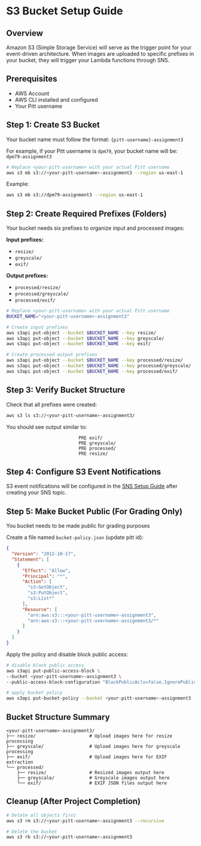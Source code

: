 # S3 Bucket Setup Guide

## Overview

Amazon S3 (Simple Storage Service) will serve as the trigger point for your event-driven architecture. When images are uploaded to specific prefixes in your bucket, they will trigger your Lambda functions through SNS.

## Prerequisites

- AWS Account
- AWS CLI installed and configured
- Your Pitt username

## Step 1: Create S3 Bucket

Your bucket name must follow the format: `{pitt-username}-assignment3`

For example, if your Pitt username is `dpm79`, your bucket name will be: `dpm79-assignment3`

```bash
# Replace <your-pitt-username> with your actual Pitt username
aws s3 mb s3://<your-pitt-username>-assignment3 --region us-east-1
```

Example:
```bash
aws s3 mb s3://dpm79-assignment3 --region us-east-1
```

## Step 2: Create Required Prefixes (Folders)

Your bucket needs six prefixes to organize input and processed images:

**Input prefixes:**
- `resize/`
- `greyscale/`
- `exif/`

**Output prefixes:**
- `processed/resize/`
- `processed/greyscale/`
- `processed/exif/`

```bash
# Replace <your-pitt-username> with your actual Pitt username
BUCKET_NAME="<your-pitt-username>-assignment3"

# Create input prefixes
aws s3api put-object --bucket $BUCKET_NAME --key resize/
aws s3api put-object --bucket $BUCKET_NAME --key greyscale/
aws s3api put-object --bucket $BUCKET_NAME --key exif/

# Create processed output prefixes
aws s3api put-object --bucket $BUCKET_NAME --key processed/resize/
aws s3api put-object --bucket $BUCKET_NAME --key processed/greyscale/
aws s3api put-object --bucket $BUCKET_NAME --key processed/exif/
```

## Step 3: Verify Bucket Structure

Check that all prefixes were created:

```bash
aws s3 ls s3://<your-pitt-username>-assignment3/
```

You should see output similar to:
```
                           PRE exif/
                           PRE greyscale/
                           PRE processed/
                           PRE resize/
```

## Step 4: Configure S3 Event Notifications

S3 event notifications will be configured in the [SNS Setup Guide](./sns-setup.md) after creating your SNS topic.

## Step 5: Make Bucket Public (For Grading Only)
You bucket needs to be made public for grading purposes

Create a file named `bucket-policy.json` (update pitt id):

```json
{
  "Version": "2012-10-17",
  "Statement": [
    {
      "Effect": "Allow",
      "Principal": "*",
      "Action": [
        "s3:GetObject",
        "s3:PutObject",
        "s3:List*"
      ],
      "Resource": [
        "arn:aws:s3:::<your-pitt-username>-assignment3",
        "arn:aws:s3:::<your-pitt-username>-assignment3/*"
      ]
    }
  ]
}

```

Apply the policy and disable block public access:

```bash
# disable block public access
aws s3api put-public-access-block \
--bucket <your-pitt-username>-assignment3 \
--public-access-block-configuration "BlockPublicAcls=false,IgnorePublicAcls=false,BlockPublicPolicy=false,RestrictPublicBuckets=false"

# apply bucket policy
aws s3api put-bucket-policy --bucket <your-pitt-username>-assignment3 --policy file://bucket-policy.json
```

## Bucket Structure Summary

```
<your-pitt-username>-assignment3/
├── resize/                    # Upload images here for resize processing
├── greyscale/                 # Upload images here for greyscale processing
├── exif/                      # Upload images here for EXIF extraction
└── processed/
    ├── resize/                # Resized images output here
    ├── greyscale/             # Greyscale images output here
    └── exif/                  # EXIF JSON files output here
```

## Cleanup (After Project Completion)

```bash
# Delete all objects first
aws s3 rm s3://<your-pitt-username>-assignment3 --recursive

# Delete the bucket
aws s3 rb s3://<your-pitt-username>-assignment3
```
